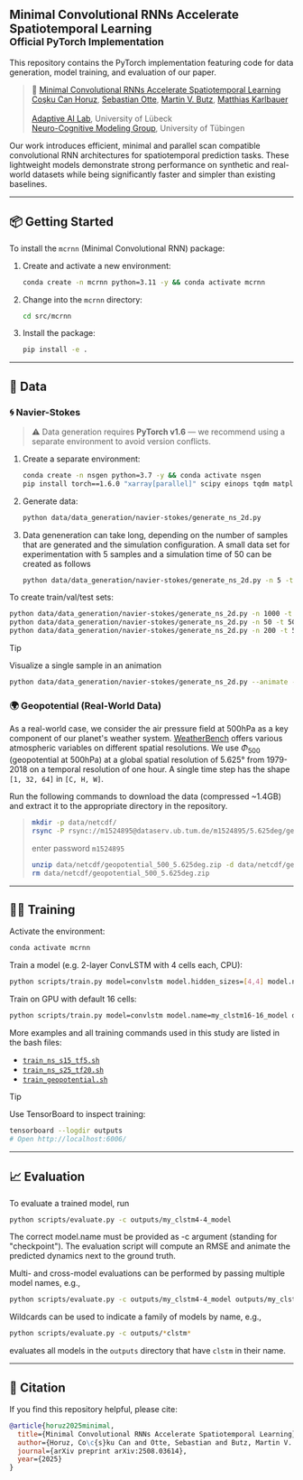 ## Minimal Convolutional RNNs Accelerate Spatiotemporal Learning<br><sub>Official PyTorch Implementation</sub>

This repository contains the PyTorch implementation featuring code for data generation, model training, and evaluation of our paper.
> 📄 [Minimal Convolutional RNNs Accelerate Spatiotemporal Learning](https://arxiv.org/abs/2508.03614)<br>
> [Coşku Can Horuz](https://www.linkedin.com/in/cosku-horuz/), [Sebastian Otte](https://www.linkedin.com/in/sebastian-otte/), [Martin V. Butz](https://www.linkedin.com/in/martin-butz-85b971150/), [Matthias Karlbauer](https://www.linkedin.com/in/matthias-karlbauer/)\
> <br> [Adaptive AI Lab](https://adaptiveailab.github.io/), University of Lübeck
> <br> [Neuro-Cognitive Modeling Group](https://uni-tuebingen.de/fakultaeten/mathematisch-naturwissenschaftliche-fakultaet/fachbereiche/informatik/lehrstuehle/cognitive-modeling/), University of Tübingen<br>

Our work introduces efficient, minimal and parallel scan compatible convolutional RNN architectures for spatiotemporal prediction tasks. These lightweight models demonstrate strong performance on synthetic and real-world datasets while being significantly faster and simpler than existing baselines.

---

## 📦 Getting Started

To install the `mcrnn` (Minimal Convolutional RNN) package:

1. Create and activate a new environment:

   ```bash
   conda create -n mcrnn python=3.11 -y && conda activate mcrnn
   ```
2. Change into the `mcrnn` directory:

   ```bash
   cd src/mcrnn
   ```
3. Install the package:

   ```bash
   pip install -e .
   ```

---

## 📁 Data

### 🌀 Navier-Stokes

> ⚠️ Data generation requires **PyTorch v1.6** — we recommend using a separate environment to avoid version conflicts.

1. Create a separate environment:

   ```bash
   conda create -n nsgen python=3.7 -y && conda activate nsgen
   pip install torch==1.6.0 "xarray[parallel]" scipy einops tqdm matplotlib
   ```
2. Generate data:

   ```bash
   python data/data_generation/navier-stokes/generate_ns_2d.py
   ```
3. Data geneneration can take long, depending on the number of samples that are generated and the simulation configuration. A small data set for experimentation with 5 samples and a simulation time of 50 can be created as follows

   ```bash
   python data/data_generation/navier-stokes/generate_ns_2d.py -n 5 -t 50 -b 1
   ```

To create train/val/test sets:

```bash
python data/data_generation/navier-stokes/generate_ns_2d.py -n 1000 -t 50  # train
python data/data_generation/navier-stokes/generate_ns_2d.py -n 50 -t 50    # val
python data/data_generation/navier-stokes/generate_ns_2d.py -n 200 -t 51   # test
```

> [!TIP]
Visualize a single sample in an animation

```bash
python data/data_generation/navier-stokes/generate_ns_2d.py --animate -n 1 -b 1 -r 32
```

### 🌍 Geopotential (Real-World Data)

As a real-world case, we consider the air pressure field at 500hPa as a key component of our planet's weather system. [WeatherBench](https://github.com/pangeo-data/WeatherBench) offers various atmospheric variables on different spatial resolutions. We use $`\Phi_{500}`$ (geopotential at 500hPa) at a global spatial resolution of 5.625° from 1979-2018 on a temporal resolution of one hour. A single time step has the shape `[1, 32, 64]` in `[C, H, W]`.

Run the following commands to download the data (compressed ~1.4GB) and extract it to the appropriate directory in the repository.

> ```bash
> mkdir -p data/netcdf/
> rsync -P rsync://m1524895@dataserv.ub.tum.de/m1524895/5.625deg/geopotential_500/geopotential_500_5.625deg.zip data/netcdf/geopotential_500_5.625deg.zip
> ```
> enter password `m1524895`
> ```bash
> unzip data/netcdf/geopotential_500_5.625deg.zip -d data/netcdf/geopotential_500_5.625deg
> rm data/netcdf/geopotential_500_5.625deg.zip
> ```

---

## 🏋️‍♀️ Training

Activate the environment:

```bash
conda activate mcrnn
```

Train a model (e.g. 2-layer ConvLSTM with 4 cells each, CPU):

```bash
python scripts/train.py model=convlstm model.hidden_sizes=[4,4] model.name=my_clstm4-4_model data=navier-stokes device="cpu"
```

Train on GPU with default 16 cells:

```bash
python scripts/train.py model=convlstm model.name=my_clstm16-16_model data=navier-stokes device=cuda:0
```

More examples and all training commands used in this study are listed in the bash files:

* [`train_ns_s15_tf5.sh`](src/mcrnn/train_ns_s15_tf5.sh)
* [`train_ns_s25_tf20.sh`](src/mcrnn/train_ns_s25_tf20.sh)
* [`train_geopotential.sh`](src/mcrnn/train_geopotential.sh)

> [!TIP]
Use TensorBoard to inspect training:

```bash
tensorboard --logdir outputs
# Open http://localhost:6006/
```

---

## 📈 Evaluation

To evaluate a trained model, run

```bash
python scripts/evaluate.py -c outputs/my_clstm4-4_model
```

The correct model.name must be provided as -c argument (standing for "checkpoint"). The evaluation script will compute an RMSE and animate the predicted dynamics next to the ground truth.

Multi- and cross-model evaluations can be performed by passing multiple model names, e.g.,

```bash
python scripts/evaluate.py -c outputs/my_clstm4-4_model outputs/my_clstm16-16_model
```

Wildcards can be used to indicate a family of models by name, e.g.,

```bash
python scripts/evaluate.py -c outputs/*clstm*
```
evaluates all models in the `outputs` directory that have `clstm` in their name.

---

## 📖 Citation

If you find this repository helpful, please cite:

```bibtex
@article{horuz2025minimal,
  title={Minimal Convolutional RNNs Accelerate Spatiotemporal Learning},
  author={Horuz, Co\c{s}ku Can and Otte, Sebastian and Butz, Martin V. and Karlbauer, Matthias},
  journal={arXiv preprint arXiv:2508.03614},
  year={2025}
}
```
